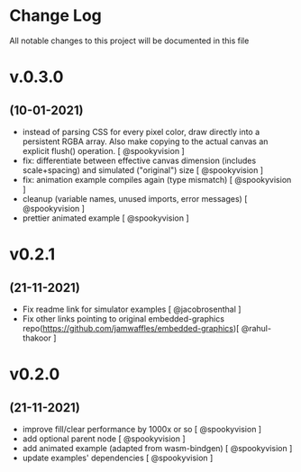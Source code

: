# Change Log

All notable changes to this project will be documented in this file

# v.0.3.0
## (10-01-2021)

* instead of parsing CSS for every pixel color, draw directly into a persistent RGBA array. Also make copying to the actual canvas an explicit flush() operation. [ @spookyvision ] 
* fix: differentiate between effective canvas dimension (includes scale+spacing) and simulated ("original") size [ @spookyvision ] 
* fix: animation example compiles again (type mismatch) [ @spookyvision ] 
* cleanup (variable names, unused imports, error messages) [ @spookyvision ] 
* prettier animated example [ @spookyvision ] 

# v0.2.1
## (21-11-2021)

* Fix readme link for simulator examples [ @jacobrosenthal ]
* Fix other links pointing to original embedded-graphics repo(https://github.com/jamwaffles/embedded-graphics)[ @rahul-thakoor ]

# v0.2.0
## (21-11-2021)

* improve fill/clear performance by 1000x or so [ @spookyvision ]
* add optional parent node [ @spookyvision ]
* add animated example (adapted from wasm-bindgen) [ @spookyvision ]
* update examples' dependencies [ @spookyvision ] 